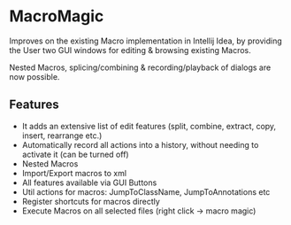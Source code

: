 # MacroMagic

Improves on the existing Macro implementation in Intellij Idea, by providing
the User two GUI windows for editing & browsing existing Macros.

Nested Macros, splicing/combining & recording/playback of dialogs are now possible.

## Features

* It adds an extensive list of edit features (split, combine, extract, copy, insert, rearrange etc.)
* Automatically record all actions into a history, without needing to activate it (can be turned off)
* Nested Macros
* Import/Export macros to xml
* All features available via GUI Buttons
* Util actions for macros: JumpToClassName, JumpToAnnotations etc
* Register shortcuts for macros directly
* Execute Macros on all selected files (right click -> macro magic)


